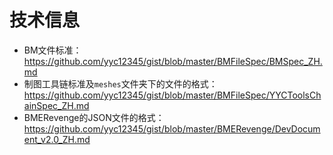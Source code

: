 # 技术信息

* BM文件标准：https://github.com/yyc12345/gist/blob/master/BMFileSpec/BMSpec_ZH.md
* 制图工具链标准及`meshes`文件夹下的文件的格式：https://github.com/yyc12345/gist/blob/master/BMFileSpec/YYCToolsChainSpec_ZH.md
* BMERevenge的JSON文件的格式：https://github.com/yyc12345/gist/blob/master/BMERevenge/DevDocument_v2.0_ZH.md
